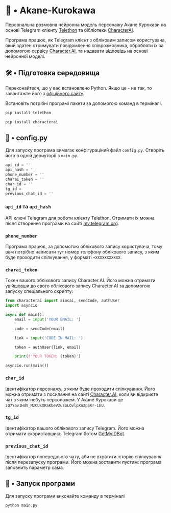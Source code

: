 # 💙 • Akane-Kurokawa

Персональна розмовна нейронна модель персонажу Акане Курокави на основі Telegram клієнту [Telethon](https://github.com/LonamiWebs/Telethon) та бібліотеки [CharacterAI](https://github.com/kramcat/CharacterAI).

Програма працює, як Telegram клієнт з обліковим записом користувача, який здатен отримувати повідомлення співрозмовника, обробляти їх за допомогою сервісу [Character.AI](https://character.ai/), та надавати відповідь на основі нейронної моделі.

## 🛠️ • Підготовка середовища

Переконайтеся, що у вас встановлено Python. Якщо це - не так, то завантажте його з [офіційного сайту](https://www.python.org/downloads/).

Встановіть потрібні програмі пакети за допомогою команд в терміналі.
```ps
pip install telethon
```
```ps
pip install characterai
```

## 📝 • config.py

Для запуску програма вимагає конфігураціний файл `config.py`. Створіть його в одній дериуторії з `main.py`.

```python
api_id = ''
api_hash = ''
phone_number = ''
charai_token = ''
char_id = ''
tg_id = 
previous_chat_id = ''
```

### `api_id` та `api_hash`

API ключі Telegram для роботи клієнту Telethon. Отримати їх можна після створення програми на сайті [my.telegram.org](https://my.telegram.org/).

### `phone_number`

Програма працює, за допомогою облікового запису користувача, тому вам потрібно написати тут номер телефону облікового запису, з яким буде проходити спілкування, у форматі `+XXXXXXXXXXX`.

### `charai_token`

Токен вашого облікового запису Character.AI. Його можна отримати увійшовши до свого облікового запису Character.AI за допомогою запуску спеціального скрипту:

```python
from characterai import aiocai, sendCode, authUser
import asyncio

async def main():
    email = input('YOUR EMAIL: ')

    code = sendCode(email)

    link = input('CODE IN MAIL: ')

    token = authUser(link, email)

    print(f'YOUR TOKEN: {token}')

asyncio.run(main())
```

### `char_id`

Ідентифікатор персонажу, з яким буде проходити спілкування. Його можна отримати з посилання на сайті [Character.AI](https://character.ai/), коли ви відкриєте чат з яким-небуть персонажем. У Акане Курокави це `zQ7Yav1HdV_MzCUsXRaKbeVZuEoLOvlpXn2pSKr-LEU`.

### `tg_id`

Ідентифікатор вашого облікового запису Telegram. Його можна отримати скориставшись Telegram ботом [GetMyIDBot](https://t.me/getmy_idbot).

### `previous_chat_id`

Ідентифікатор попереднього чату, аби не втратити історію спілкування після перезапуску програми. Його можна зоставити пустим: програма заповнить параметр сама.

## 🚀 • Запуск програми

Для запуску програми виконайте команду в терміналі
```ps
python main.py
```